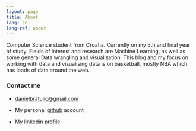 ```yaml
---
layout: page
title: About
lang: en
lang-ref: about
---
```


Computer Science student from Croatia. Currently on my 5th and final year of study. Fields of interest and research are Machine Learning, as well as some general Data wrangling and visualisation. This blog and my focus on working with data and visualising data is on basketball, mostly NBA which has loads of data around the web.

### Contact me

* [danielbratulic@gmail.com](mailto:danielbratulic@gmail.com)

* My personal [github](https://github.com/danchyy) account

* My [linkedin](https://www.linkedin.com/in/daniel-bratulic/) profile
